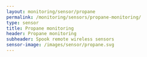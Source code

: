 ```yaml
---
layout: monitoring/sensor/propane
permalink: /monitoring/sensors/propane-monitoring/
type: sensor
title: Propane monitoring
header: Propane monitoring
subheader: Spook remote wireless sensors
sensor-image: /images/sensor/propane.svg
---
```

